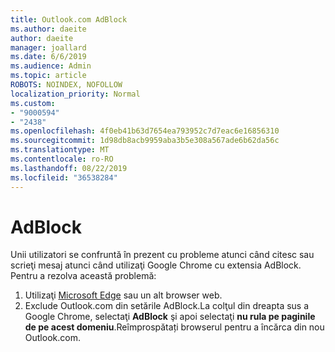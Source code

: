 ```yaml
---
title: Outlook.com AdBlock
ms.author: daeite
author: daeite
manager: joallard
ms.date: 6/6/2019
ms.audience: Admin
ms.topic: article
ROBOTS: NOINDEX, NOFOLLOW
localization_priority: Normal
ms.custom:
- "9000594"
- "2438"
ms.openlocfilehash: 4f0eb41b63d7654ea793952c7d7eac6e16856310
ms.sourcegitcommit: 1d98db8acb9959aba3b5e308a567ade6b62da56c
ms.translationtype: MT
ms.contentlocale: ro-RO
ms.lasthandoff: 08/22/2019
ms.locfileid: "36538284"
---
```

# <a name="adblock"></a>AdBlock

Unii utilizatori se confruntă în prezent cu probleme atunci când citesc sau scrieţi mesaj atunci când utilizaţi Google Chrome cu extensia AdBlock. Pentru a rezolva această problemă:

1. Utilizaţi [Microsoft Edge](https://www.microsoft.com/windows/microsoft-edge) sau un alt browser web.
1. Exclude Outlook.com din setările AdBlock.La colţul din dreapta sus a Google Chrome, selectaţi **AdBlock** şi apoi selectaţi **nu rula pe paginile de pe acest domeniu**.Reîmprospătați browserul pentru a încărca din nou Outlook.com.